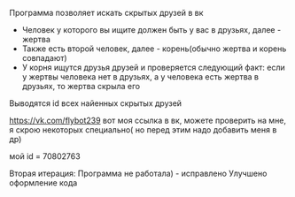 Программа позволяет искать скрытых друзей в вк

- Человек у которого вы ищите должен быть у вас в друзьях, далее - жертва
- Также есть второй человек, далее - корень(обычно жертва и корень совпадают)
- У корня ищутся друзья друзей и проверяется следующий факт:
	если у жертвы человека нет в друзьях, а у человека есть жертва в друзьях, то жертва скрыла его

Выводятся id всех найенных скрытых друзей

https://vk.com/flybot239
вот моя ссылка в вк, можете проверить на мне, я скрою некоторых специально( но перед этим надо добавить меня в др)

мой id = 70802763

Вторая итерация:
Программа не работала) - исправлено
Улучшено оформление кода